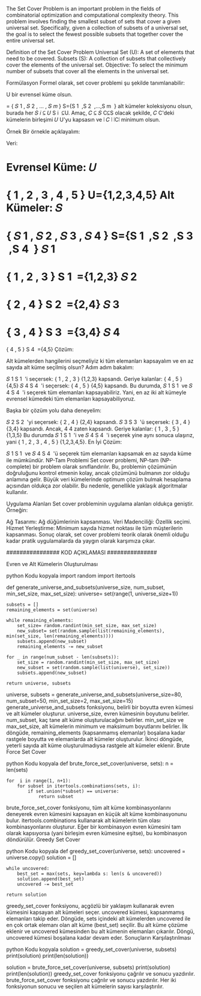 The Set Cover Problem is an important problem in the fields of combinatorial optimization and computational complexity theory. This problem involves finding the smallest subset of sets that cover a given universal set. Specifically, given a collection of subsets of a universal set, the goal is to select the fewest possible subsets that together cover the entire universal set.

Definition of the Set Cover Problem
Universal Set (U): A set of elements that need to be covered.
Subsets (S): A collection of subsets that collectively cover the elements of the universal set.
Objective: To select the minimum number of subsets that cover all the elements in the universal set.

Formülasyon
Formel olarak, set cover problemi şu şekilde tanımlanabilir:


U bir evrensel küme olsun.

=
{
𝑆
1
,
𝑆
2
,
…
,
𝑆
𝑚
}
S={S 
1
​
 ,S 
2
​
 ,…,S 
m
​
 } alt kümeler koleksiyonu olsun, burada her 
𝑆
𝑖
⊆
𝑈
S 
i
​
 ⊆U.
Amaç, 
𝐶
⊆
𝑆
C⊆S olacak şekilde, 
𝐶
C'deki kümelerin birleşimi 
𝑈
U'yu kapsasın ve 
∣
𝐶
∣
∣C∣ minimum olsun.

Örnek
Bir örnekle açıklayalım:

Veri:

Evrensel Küme: 
𝑈
=
{
1
,
2
,
3
,
4
,
5
}
U={1,2,3,4,5}
Alt Kümeler: 
𝑆
=
{
𝑆
1
,
𝑆
2
,
𝑆
3
,
𝑆
4
}
S={S 
1
​
 ,S 
2
​
 ,S 
3
​
 ,S 
4
​
 }
𝑆
1
=
{
1
,
2
,
3
}
S 
1
​
 ={1,2,3}
𝑆
2
=
{
2
,
4
}
S 
2
​
 ={2,4}
𝑆
3
=
{
3
,
4
}
S 
3
​
 ={3,4}
𝑆
4
=
{
4
,
5
}
S 
4
​
 ={4,5}
Çözüm:

Alt kümelerden hangilerini seçmeliyiz ki tüm elemanları kapsayalım ve en az sayıda alt küme seçilmiş olsun?
Adım adım bakalım:

𝑆
1
S 
1
​
 'i seçersek: 
{
1
,
2
,
3
}
{1,2,3} kapsandı.
Geriye kalanlar: 
{
4
,
5
}
{4,5}
𝑆
4
S 
4
​
 'i seçersek: 
{
4
,
5
}
{4,5} kapsandı.
Bu durumda, 
𝑆
1
S 
1
​
  ve 
𝑆
4
S 
4
​
 'i seçerek tüm elemanları kapsayabiliriz. Yani, en az iki alt kümeyle evrensel kümedeki tüm elemanları kapsayabiliyoruz.

Başka bir çözüm yolu daha deneyelim:

𝑆
2
S 
2
​
 'yi seçersek: 
{
2
,
4
}
{2,4} kapsandı.
𝑆
3
S 
3
​
 'ü seçersek: 
{
3
,
4
}
{3,4} kapsandı. Ancak, 
4
4 zaten kapsandı.
Geriye kalanlar: 
{
1
,
3
,
5
}
{1,3,5}
Bu durumda 
𝑆
1
S 
1
​
 'i ve 
𝑆
4
S 
4
​
 'i seçerek yine aynı sonuca ulaşırız, yani 
{
1
,
2
,
3
,
4
,
5
}
{1,2,3,4,5}.
En İyi Çözüm:

𝑆
1
S 
1
​
  ve 
𝑆
4
S 
4
​
 'ü seçerek tüm elemanları kapsamak en az sayıda küme ile mümkündür.
NP-Tam Problemi
Set cover problemi, NP-tam (NP-complete) bir problem olarak sınıflandırılır. Bu, problemin çözümünün doğruluğunu kontrol etmenin kolay, ancak çözümünü bulmanın zor olduğu anlamına gelir. Büyük veri kümelerinde optimum çözüm bulmak hesaplama açısından oldukça zor olabilir. Bu nedenle, genellikle yaklaşık algoritmalar kullanılır.

Uygulama Alanları
Set cover probleminin uygulama alanları oldukça geniştir. Örneğin:

Ağ Tasarımı: Ağ düğümlerinin kapsanması.
Veri Madenciliği: Özellik seçimi.
Hizmet Yerleştirme: Minimum sayıda hizmet noktası ile tüm müşterilerin kapsanması.
Sonuç olarak, set cover problemi teorik olarak önemli olduğu kadar pratik uygulamalarda da yaygın olarak karşımıza çıkar.

################ KOD AÇIKLAMASI ###############

Evren ve Alt Kümelerin Oluşturulması

python
Kodu kopyala
import random
import itertools

def generate_universe_and_subsets(universe_size, num_subset, min_set_size, max_set_size):
    universe= set(range(1, universe_size+1))

    subsets = []
    remaining_elements = set(universe)

    while remaining_elements:
        set_size= random.randint(min_set_size, max_set_size)
        new_subset= set(random.sample(list(remaining_elements), min(set_size, len(remaining_elements))))
        subsets.append(new_subset)
        remaining_elements -= new_subset

    for _ in range(num_subset - len(subsets)):
        set_size = random.randint(min_set_size, max_set_size)
        new_subset = set(random.sample(list(universe), set_size))
        subsets.append(new_subset)

    return universe, subsets

universe, subsets = generate_universe_and_subsets(universe_size=80, num_subset=50, min_set_size=2, max_set_size=15)
generate_universe_and_subsets fonksiyonu, belirli bir boyutta evren kümesi ve alt kümeler oluşturur.
universe_size, evren kümesinin boyutunu belirler.
num_subset, kaç tane alt küme oluşturulacağını belirler.
min_set_size ve max_set_size, alt kümelerin minimum ve maksimum boyutlarını belirler.
İlk döngüde, remaining_elements (kapsanmamış elemanlar) boşalana kadar rastgele boyutta ve elemanlarda alt kümeler oluşturulur.
İkinci döngüde, yeterli sayıda alt küme oluşturulmadıysa rastgele alt kümeler eklenir.
Brute Force Set Cover

python
Kodu kopyala
def brute_force_set_cover(universe, sets):
    n = len(sets)

    for  i in range(1, n+1):
        for subset in itertools.combinations(sets, i):
            if set.union(*subset) == universe:
                return subset
brute_force_set_cover fonksiyonu, tüm alt küme kombinasyonlarını deneyerek evren kümesini kapsayan en küçük alt küme kombinasyonunu bulur.
itertools.combinations kullanarak alt kümelerin tüm olası kombinasyonlarını oluşturur.
Eğer bir kombinasyon evren kümesini tam olarak kapsıyorsa (yani birleşim evren kümesine eşitse), bu kombinasyon döndürülür.
Greedy Set Cover

python
Kodu kopyala
def greedy_set_cover(universe, sets):
    uncovered = universe.copy()
    solution = []

    while uncovered:
        best_set = max(sets, key=lambda s: len(s & uncovered))
        solution.append(best_set)
        uncovered -= best_set

    return solution
greedy_set_cover fonksiyonu, açgözlü bir yaklaşım kullanarak evren kümesini kapsayan alt kümeleri seçer.
uncovered kümesi, kapsanmamış elemanları takip eder.
Döngüde, sets içindeki alt kümelerden uncovered ile en çok ortak elemanı olan alt küme (best_set) seçilir.
Bu alt küme çözüme eklenir ve uncovered kümesinden bu alt kümenin elemanları çıkarılır.
Döngü, uncovered kümesi boşalana kadar devam eder.
Sonuçların Karşılaştırılması

python
Kodu kopyala
solution = greedy_set_cover(universe, subsets)
print(solution)
print(len(solution))

solution = brute_force_set_cover(universe, subsets)
print(solution)
print(len(solution))
greedy_set_cover fonksiyonu çağrılır ve sonucu yazdırılır.
brute_force_set_cover fonksiyonu çağrılır ve sonucu yazdırılır.
Her iki fonksiyonun sonucu ve seçilen alt kümelerin sayısı karşılaştırılır.

